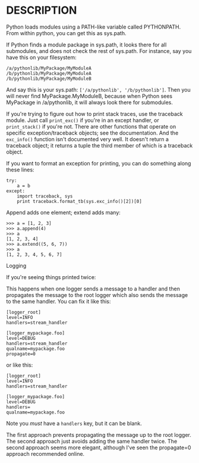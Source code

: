 # DESCRIPTION

Python loads modules using a PATH-like variable called PYTHONPATH. From within python, you can get this as sys.path.

If Python finds a module package in sys.path, it looks there for all submodules, and does not check the rest of sys.path. For instance, say you have this on your filesystem:

```
/a/pythonlib/MyPackage/MyModuleA
/b/pythonlib/MyPackage/MyModuleA
/b/pythonlib/MyPackage/MyModuleB
```

And say this is your sys.path: `['/a/pythonlib', '/b/pythonlib']`. Then you will never find MyPackage.MyModuleB, because when Python sees MyPackage in /a/pythonlib, it will always look there for submodules.

If you're trying to figure out how to print stack traces, use the traceback module. Just call `print_exc()` if you're in an except handler, or `print_stack()` if you're not. There are other functions that operate on specific exception/traceback objects; see the documentation. And the `exc_info()` function isn't documented very well. It doesn't return a traceback object; it returns a tuple the third member of which is a traceback object.

If you want to format an exception for printing, you can do something along these lines:

```
try:
    a = b
except:
    import traceback, sys
    print traceback.format_tb(sys.exc_info()[2])[0]
```

Append adds one element; extend adds many:

```
>>> a = [1, 2, 3]
>>> a.append(4)
>>> a
[1, 2, 3, 4]
>>> a.extend((5, 6, 7))
>>> a
[1, 2, 3, 4, 5, 6, 7]
```

Logging

If you're seeing things printed twice:

This happens when one logger sends a message to a handler
and then propagates the message to the root logger which also sends the message to the same handler.
You can fix it like this:

```
[logger_root]
level=INFO
handlers=stream_handler

[logger_mypackage.foo]
level=DEBUG
handlers=stream_handler
qualname=mypackage.foo
propagate=0
```

or like this:

```
[logger_root]
level=INFO
handlers=stream_handler

[logger_mypackage.foo]
level=DEBUG
handlers=
qualname=mypackage.foo
```

Note you *must* have a `handlers` key, but it can be blank.

The first approach prevents propagating the message up to the root logger.
The second approach just avoids adding the same handler twice.
The second approach seems more elegant,
although I've seen the propagate=0 approach recommended online.

